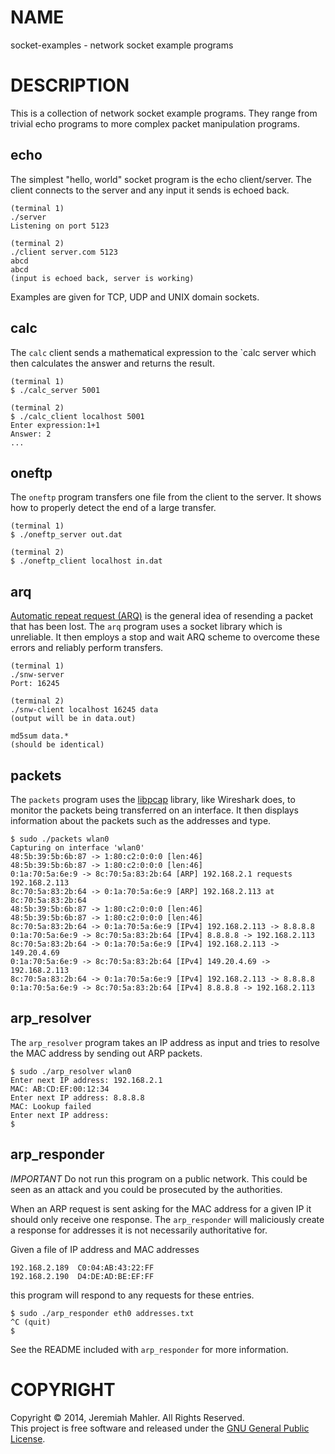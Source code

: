 
# NAME

socket-examples - network socket example programs

# DESCRIPTION

This is a collection of network socket example programs.  They range
from trivial echo programs to more complex packet manipulation programs.

## echo

The simplest "hello, world" socket program is the echo client/server.
The client connects to the server and any input it sends is echoed back.

    (terminal 1)
    ./server
    Listening on port 5123
    
    (terminal 2)
    ./client server.com 5123
    abcd
    abcd
    (input is echoed back, server is working)

Examples are given for TCP, UDP and UNIX domain sockets.

## calc

The `calc` client sends a mathematical expression to the `calc server
which then calculates the answer and returns the result.

    (terminal 1)
    $ ./calc_server 5001
    
    (terminal 2)
    $ ./calc_client localhost 5001
    Enter expression:1+1
    Answer: 2
    ...

## oneftp

The `oneftp` program transfers one file from the client to the server.
It shows how to properly detect the end of a large transfer.

    (terminal 1)
    $ ./oneftp_server out.dat

    (terminal 2)
    $ ./oneftp_client localhost in.dat


## arq

[Automatic repeat request (ARQ)][arq] is the general idea of resending a
packet that has been lost.  The `arq` program uses a socket library
which is unreliable.  It then employs a stop and wait ARQ scheme to
overcome these errors and reliably perform transfers.

 [arq]: http://en.wikipedia.org/wiki/Automatic_repeat_request

    (terminal 1)
    ./snw-server
    Port: 16245
    
    (terminal 2)
    ./snw-client localhost 16245 data
    (output will be in data.out)
    
    md5sum data.*
    (should be identical)

## packets

The `packets` program uses the [libpcap][libpcap] library, like
Wireshark does, to monitor the packets being transferred on an
interface.  It then displays information about the packets such as the
addresses and type.

  [libpcap]: http://www.tcpdump.org

    $ sudo ./packets wlan0
    Capturing on interface 'wlan0'
    48:5b:39:5b:6b:87 -> 1:80:c2:0:0:0 [len:46] 
    48:5b:39:5b:6b:87 -> 1:80:c2:0:0:0 [len:46] 
    0:1a:70:5a:6e:9 -> 8c:70:5a:83:2b:64 [ARP] 192.168.2.1 requests 192.168.2.113 
    8c:70:5a:83:2b:64 -> 0:1a:70:5a:6e:9 [ARP] 192.168.2.113 at 8c:70:5a:83:2b:64 
    48:5b:39:5b:6b:87 -> 1:80:c2:0:0:0 [len:46] 
    48:5b:39:5b:6b:87 -> 1:80:c2:0:0:0 [len:46] 
    8c:70:5a:83:2b:64 -> 0:1a:70:5a:6e:9 [IPv4] 192.168.2.113 -> 8.8.8.8 
    0:1a:70:5a:6e:9 -> 8c:70:5a:83:2b:64 [IPv4] 8.8.8.8 -> 192.168.2.113 
    8c:70:5a:83:2b:64 -> 0:1a:70:5a:6e:9 [IPv4] 192.168.2.113 -> 149.20.4.69 
    0:1a:70:5a:6e:9 -> 8c:70:5a:83:2b:64 [IPv4] 149.20.4.69 -> 192.168.2.113 
    8c:70:5a:83:2b:64 -> 0:1a:70:5a:6e:9 [IPv4] 192.168.2.113 -> 8.8.8.8 
    0:1a:70:5a:6e:9 -> 8c:70:5a:83:2b:64 [IPv4] 8.8.8.8 -> 192.168.2.113 

## arp_resolver

The `arp_resolver` program takes an IP address as input and tries to
resolve the MAC address by sending out ARP packets.

    $ sudo ./arp_resolver wlan0
    Enter next IP address: 192.168.2.1
    MAC: AB:CD:EF:00:12:34
    Enter next IP address: 8.8.8.8
    MAC: Lookup failed
    Enter next IP address:
    $

## arp_responder

*IMPORTANT* Do not run this program on a public network.  This could be
seen as an attack and you could be prosecuted by the authorities.

When an ARP request is sent asking for the MAC address for a given IP it
should only receive one response.  The `arp_responder` will maliciously
create a response for addresses it is not necessarily authoritative for.

Given a file of IP address and MAC addresses

    192.168.2.189  C0:04:AB:43:22:FF
    192.168.2.190  D4:DE:AD:BE:EF:FF

this program will respond to any requests for these entries.

    $ sudo ./arp_responder eth0 addresses.txt
    ^C (quit)
    $

See the README included with `arp_responder` for more information.

# COPYRIGHT

Copyright &copy; 2014, Jeremiah Mahler.  All Rights Reserved.<br>
This project is free software and released under
the [GNU General Public License][gpl].

 [gpl]: http://www.gnu.org/licenses/gpl.html

